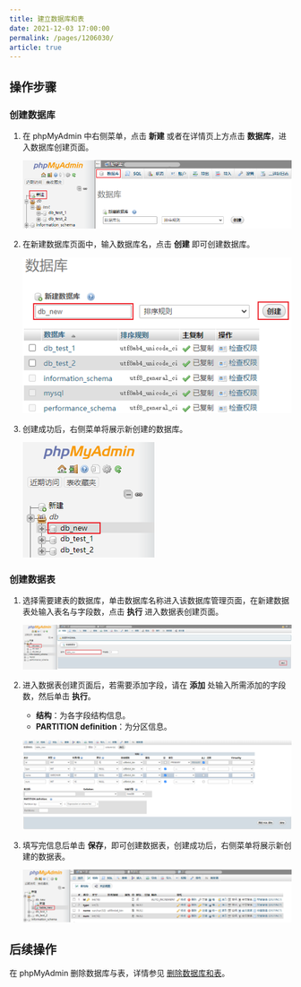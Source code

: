 ```yaml
---
title: 建立数据库和表
date: 2021-12-03 17:00:00
permalink: /pages/1206030/
article: true
---
```



## 操作步骤

### 创建数据库

1. 在 phpMyAdmin 中右侧菜单，点击 **新建** 或者在详情页上方点击 **数据库**，进入数据库创建页面。

   ![pmacreate_create](./../../pic/pmacreate_create.png)

2. 在新建数据库页面中，输入数据库名，点击 **创建** 即可创建数据库。

   ![pmacreate_createdb](./../../pic/pmacreate_createdb.png)

3. 创建成功后，右侧菜单将展示新创建的数据库。

   ![pmacreate_dbsuccess](./../../pic/pmacreate_dbsuccess.png)

### 创建数据表

1. 选择需要建表的数据库，单击数据库名称进入该数据库管理页面，在新建数据表处输入表名与字段数，点击 **执行** 进入数据表创建页面。

   ![pmacreate_table](./../../pic/pmacreate_table.png)

2. 进入数据表创建页面后，若需要添加字段，请在 **添加** 处输入所需添加的字段数，然后单击 **执行**。

   + **结构**：为各字段结构信息。
   + **PARTITION definition**：为分区信息。

   ![pmacreate_createtable](./../../pic/pmacreate_createtable.png)

3. 填写完信息后单击 **保存**，即可创建数据表，创建成功后，右侧菜单将展示新创建的数据表。

   ![pmacreate_tablesucess](./../../pic/pmacreate_tablesucess.png)

## 后续操作

在 phpMyAdmin 删除数据库与表，详情参见 [删除数据库和表](./02.删除数据库和表.md)。
